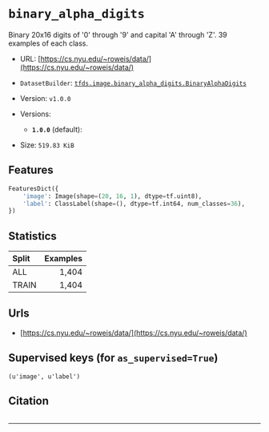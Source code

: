 <div itemscope itemtype="http://schema.org/Dataset">
  <div itemscope itemprop="includedInDataCatalog" itemtype="http://schema.org/DataCatalog">
    <meta itemprop="name" content="TensorFlow Datasets" />
  </div>

  <meta itemprop="name" content="binary_alpha_digits" />
  <meta itemprop="description" content="Binary 20x16 digits of '0' through '9' and capital 'A' through 'Z'. 39 examples of each class.&#10;&#10;To use this dataset:&#10;&#10;```&#10;import tensorflow_datasets as tfds&#10;&#10;ds = tfds.load('binary_alpha_digits')&#10;```&#10;" />
  <meta itemprop="url" content="https://www.tensorflow.org/datasets/catalog/binary_alpha_digits" />
  <meta itemprop="sameAs" content="https://cs.nyu.edu/~roweis/data/" />
  <meta itemprop="citation" content="&#10;" />
</div>

# `binary_alpha_digits`

Binary 20x16 digits of '0' through '9' and capital 'A' through 'Z'. 39 examples
of each class.

*   URL: [https://cs.nyu.edu/~roweis/data/](https://cs.nyu.edu/~roweis/data/)
*   `DatasetBuilder`:
    [`tfds.image.binary_alpha_digits.BinaryAlphaDigits`](https://github.com/tensorflow/datasets/tree/master/tensorflow_datasets/image/binary_alpha_digits.py)
*   Version: `v1.0.0`
*   Versions:

    *   **`1.0.0`** (default):

*   Size: `519.83 KiB`

## Features
```python
FeaturesDict({
    'image': Image(shape=(20, 16, 1), dtype=tf.uint8),
    'label': ClassLabel(shape=(), dtype=tf.int64, num_classes=36),
})
```

## Statistics

Split | Examples
:---- | -------:
ALL   | 1,404
TRAIN | 1,404

## Urls

*   [https://cs.nyu.edu/~roweis/data/](https://cs.nyu.edu/~roweis/data/)

## Supervised keys (for `as_supervised=True`)
`(u'image', u'label')`

## Citation
```

```

--------------------------------------------------------------------------------

